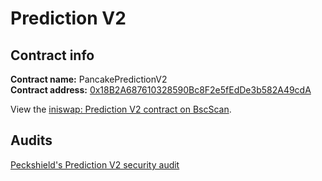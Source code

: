 # Prediction V2

## Contract info

**Contract name:** PancakePredictionV2  
**Contract address:** [0x18B2A687610328590Bc8F2e5fEdDe3b582A49cdA](https://bscscan.com/address/0x5aF6D33DE2ccEC94efb1bDF8f92Bd58085432d2c)

View the [iniswap: Prediction V2 contract on BscScan](https://bscscan.com/address/0x5aF6D33DE2ccEC94efb1bDF8f92Bd58085432d2c#code).

## Audits

[Peckshield's Prediction V2 security audit](https://github.com/peckshield/publications/blob/master/audit_reports/PeckShield-Audit-Report-iniswap-PredictionV2-v1.0.pdf)


